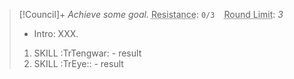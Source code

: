 > [!Council]+
> *Achieve some goal.* 
> <abbr title = "Reasonable: 3; Bold: 6; Outrageous: 9">Resistance</abbr>: `0/3` ` ` <abbr title = "Roll for Intro; Failure = 3, else 4 plus number of success icons">Round Limit</abbr>: *3*
>  - Intro: XXX.
>  1. SKILL :TrTengwar: - result
>  2. SKILL :TrEye:: - result
